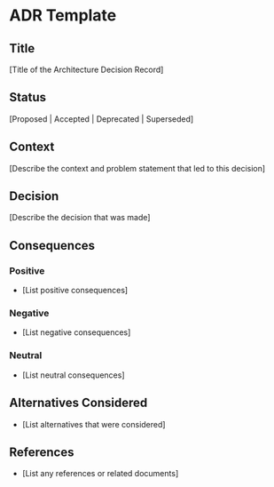 # ADR Template

## Title
[Title of the Architecture Decision Record]

## Status
[Proposed | Accepted | Deprecated | Superseded]

## Context
[Describe the context and problem statement that led to this decision]

## Decision
[Describe the decision that was made]

## Consequences
### Positive
- [List positive consequences]

### Negative
- [List negative consequences]

### Neutral
- [List neutral consequences]

## Alternatives Considered
- [List alternatives that were considered]

## References
- [List any references or related documents] 